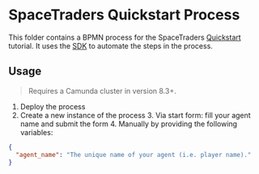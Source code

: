 # SpaceTraders Quickstart Process

This folder contains a BPMN process for the SpaceTraders [Quickstart](https://docs.spacetraders.io/quickstart/new-game)
tutorial. It uses the [SDK](../../sdk) to automate the steps in the process.

## Usage

> Requires a Camunda cluster in version 8.3+.

1. Deploy the process
2. Create a new instance of the process
   3. Via start form: fill your agent name and submit the form
   4. Manually by providing the following variables:

```json
{
  "agent_name": "The unique name of your agent (i.e. player name)."
}
```
